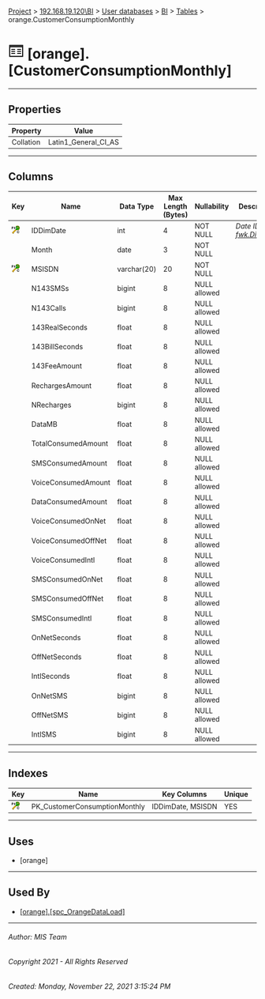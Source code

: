 #### 

[Project](../../../../index.md) > [192.168.19.120\\BI](../../../index.md) > [User databases](../../index.md) > [BI](../index.md) > [Tables](Tables.md) > orange.CustomerConsumptionMonthly

# ![Tables](../../../../Images/Table32.png) [orange].[CustomerConsumptionMonthly]

---

## <a name="#properties"></a>Properties

| Property | Value |
|---|---|
| Collation | Latin1_General_CI_AS |


---

## <a name="#columns"></a>Columns

| Key | Name | Data Type | Max Length (Bytes) | Nullability | Description |
|---|---|---|---|---|---|
| [![Cluster Primary Key PK_CustomerConsumptionMonthly: IDDimDate\MSISDN](../../../../Images/pkcluster.png)](#indexes) | IDDimDate | int | 4 | NOT NULL | _Date ID (see [fwk.DimDate](DimDate.md))_ |
|  | Month | date | 3 | NOT NULL |  |
| [![Cluster Primary Key PK_CustomerConsumptionMonthly: IDDimDate\MSISDN](../../../../Images/pkcluster.png)](#indexes) | MSISDN | varchar(20) | 20 | NOT NULL |  |
|  | N143SMSs | bigint | 8 | NULL allowed |  |
|  | N143Calls | bigint | 8 | NULL allowed |  |
|  | 143RealSeconds | float | 8 | NULL allowed |  |
|  | 143BillSeconds | float | 8 | NULL allowed |  |
|  | 143FeeAmount | float | 8 | NULL allowed |  |
|  | RechargesAmount | float | 8 | NULL allowed |  |
|  | NRecharges | bigint | 8 | NULL allowed |  |
|  | DataMB | float | 8 | NULL allowed |  |
|  | TotalConsumedAmount | float | 8 | NULL allowed |  |
|  | SMSConsumedAmount | float | 8 | NULL allowed |  |
|  | VoiceConsumedAmount | float | 8 | NULL allowed |  |
|  | DataConsumedAmount | float | 8 | NULL allowed |  |
|  | VoiceConsumedOnNet | float | 8 | NULL allowed |  |
|  | VoiceConsumedOffNet | float | 8 | NULL allowed |  |
|  | VoiceConsumedIntl | float | 8 | NULL allowed |  |
|  | SMSConsumedOnNet | float | 8 | NULL allowed |  |
|  | SMSConsumedOffNet | float | 8 | NULL allowed |  |
|  | SMSConsumedIntl | float | 8 | NULL allowed |  |
|  | OnNetSeconds | float | 8 | NULL allowed |  |
|  | OffNetSeconds | float | 8 | NULL allowed |  |
|  | IntlSeconds | float | 8 | NULL allowed |  |
|  | OnNetSMS | bigint | 8 | NULL allowed |  |
|  | OffNetSMS | bigint | 8 | NULL allowed |  |
|  | IntlSMS | bigint | 8 | NULL allowed |  |


---

## <a name="#indexes"></a>Indexes

| Key | Name | Key Columns | Unique |
|---|---|---|---|
| [![Cluster Primary Key PK_CustomerConsumptionMonthly: IDDimDate\MSISDN](../../../../Images/pkcluster.png)](#indexes) | PK_CustomerConsumptionMonthly | IDDimDate, MSISDN | YES |


---

## <a name="#uses"></a>Uses

* [orange]


---

## <a name="#usedby"></a>Used By

* [[orange].[spc_OrangeDataLoad]](../Programmability/Stored_Procedures/spc_OrangeDataLoad.md)


---

###### Author:  MIS Team

###### Copyright 2021 - All Rights Reserved

###### Created: Monday, November 22, 2021 3:15:24 PM

